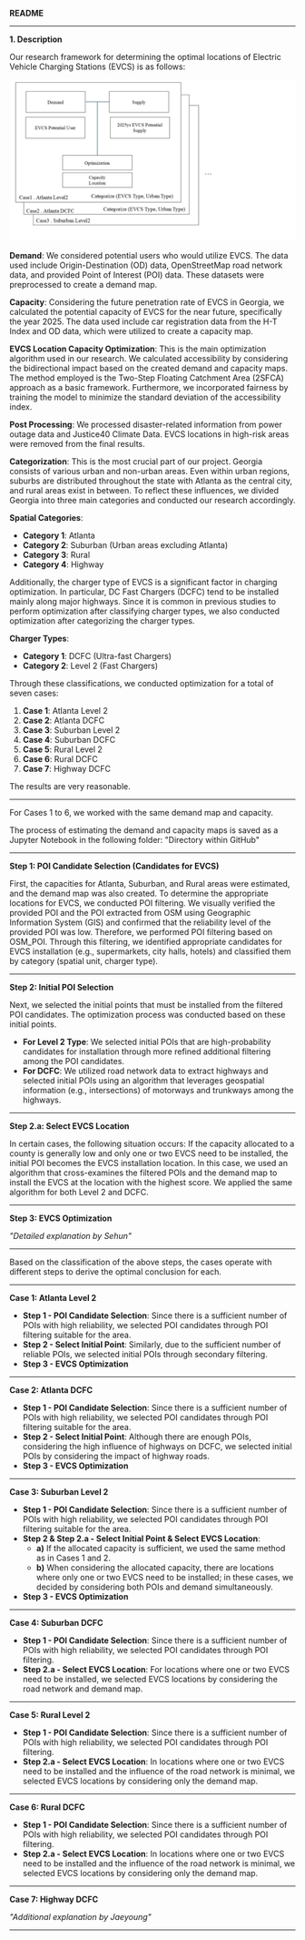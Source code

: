 **README**

---

**1. Description**

Our research framework for determining the optimal locations of Electric Vehicle Charging Stations (EVCS) is as follows:

![Project Framework](./figure/project_framework.jpg)

**Demand**: We considered potential users who would utilize EVCS. The data used include Origin-Destination (OD) data, OpenStreetMap road network data, and provided Point of Interest (POI) data. These datasets were preprocessed to create a demand map.

**Capacity**: Considering the future penetration rate of EVCS in Georgia, we calculated the potential capacity of EVCS for the near future, specifically the year 2025. The data used include car registration data from the H-T Index and OD data, which were utilized to create a capacity map.

**EVCS Location Capacity Optimization**: This is the main optimization algorithm used in our research. We calculated accessibility by considering the bidirectional impact based on the created demand and capacity maps. The method employed is the Two-Step Floating Catchment Area (2SFCA) approach as a basic framework. Furthermore, we incorporated fairness by training the model to minimize the standard deviation of the accessibility index.

**Post Processing**: We processed disaster-related information from power outage data and Justice40 Climate Data. EVCS locations in high-risk areas were removed from the final results.

**Categorization**: This is the most crucial part of our project. Georgia consists of various urban and non-urban areas. Even within urban regions, suburbs are distributed throughout the state with Atlanta as the central city, and rural areas exist in between. To reflect these influences, we divided Georgia into three main categories and conducted our research accordingly.

**Spatial Categories**:

- **Category 1**: Atlanta
- **Category 2**: Suburban (Urban areas excluding Atlanta)
- **Category 3**: Rural
- **Category 4**: Highway

Additionally, the charger type of EVCS is a significant factor in charging optimization. In particular, DC Fast Chargers (DCFC) tend to be installed mainly along major highways. Since it is common in previous studies to perform optimization after classifying charger types, we also conducted optimization after categorizing the charger types.

**Charger Types**:

- **Category 1**: DCFC (Ultra-fast Chargers)
- **Category 2**: Level 2 (Fast Chargers)

Through these classifications, we conducted optimization for a total of seven cases:

1. **Case 1**: Atlanta Level 2
2. **Case 2**: Atlanta DCFC
3. **Case 3**: Suburban Level 2
4. **Case 4**: Suburban DCFC
5. **Case 5**: Rural Level 2
6. **Case 6**: Rural DCFC
7. **Case 7**: Highway DCFC

The results are very reasonable.

---

For Cases 1 to 6, we worked with the same demand map and capacity.

The process of estimating the demand and capacity maps is saved as a Jupyter Notebook in the following folder: "Directory within GitHub"

---

**Step 1: POI Candidate Selection (Candidates for EVCS)**

First, the capacities for Atlanta, Suburban, and Rural areas were estimated, and the demand map was also created. To determine the appropriate locations for EVCS, we conducted POI filtering. We visually verified the provided POI and the POI extracted from OSM using Geographic Information System (GIS) and confirmed that the reliability level of the provided POI was low. Therefore, we performed POI filtering based on OSM_POI. Through this filtering, we identified appropriate candidates for EVCS installation (e.g., supermarkets, city halls, hotels) and classified them by category (spatial unit, charger type).

---

**Step 2: Initial POI Selection**

Next, we selected the initial points that must be installed from the filtered POI candidates. The optimization process was conducted based on these initial points.

- **For Level 2 Type**: We selected initial POIs that are high-probability candidates for installation through more refined additional filtering among the POI candidates.
- **For DCFC**: We utilized road network data to extract highways and selected initial POIs using an algorithm that leverages geospatial information (e.g., intersections) of motorways and trunkways among the highways.

---

**Step 2.a: Select EVCS Location**

In certain cases, the following situation occurs: If the capacity allocated to a county is generally low and only one or two EVCS need to be installed, the initial POI becomes the EVCS installation location. In this case, we used an algorithm that cross-examines the filtered POIs and the demand map to install the EVCS at the location with the highest score. We applied the same algorithm for both Level 2 and DCFC.

---

**Step 3: EVCS Optimization**

*"Detailed explanation by Sehun"*

---

Based on the classification of the above steps, the cases operate with different steps to derive the optimal conclusion for each.

---

**Case 1: Atlanta Level 2**

- **Step 1 - POI Candidate Selection**: Since there is a sufficient number of POIs with high reliability, we selected POI candidates through POI filtering suitable for the area.
- **Step 2 - Select Initial Point**: Similarly, due to the sufficient number of reliable POIs, we selected initial POIs through secondary filtering.
- **Step 3 - EVCS Optimization**

---

**Case 2: Atlanta DCFC**

- **Step 1 - POI Candidate Selection**: Since there is a sufficient number of POIs with high reliability, we selected POI candidates through POI filtering suitable for the area.
- **Step 2 - Select Initial Point**: Although there are enough POIs, considering the high influence of highways on DCFC, we selected initial POIs by considering the impact of highway roads.
- **Step 3 - EVCS Optimization**

---

**Case 3: Suburban Level 2**

- **Step 1 - POI Candidate Selection**: Since there is a sufficient number of POIs with high reliability, we selected POI candidates through POI filtering suitable for the area.
- **Step 2 & Step 2.a - Select Initial Point & Select EVCS Location**:
  - **a)** If the allocated capacity is sufficient, we used the same method as in Cases 1 and 2.
  - **b)** When considering the allocated capacity, there are locations where only one or two EVCS need to be installed; in these cases, we decided by considering both POIs and demand simultaneously.
- **Step 3 - EVCS Optimization**

---

**Case 4: Suburban DCFC**

- **Step 1 - POI Candidate Selection**: Since there is a sufficient number of POIs with high reliability, we selected POI candidates through POI filtering.
- **Step 2.a - Select EVCS Location**: For locations where one or two EVCS need to be installed, we selected EVCS locations by considering the road network and demand map.

---

**Case 5: Rural Level 2**

- **Step 1 - POI Candidate Selection**: Since there is a sufficient number of POIs with high reliability, we selected POI candidates through POI filtering.
- **Step 2.a - Select EVCS Location**: In locations where one or two EVCS need to be installed and the influence of the road network is minimal, we selected EVCS locations by considering only the demand map.

---

**Case 6: Rural DCFC**

- **Step 1 - POI Candidate Selection**: Since there is a sufficient number of POIs with high reliability, we selected POI candidates through POI filtering.
- **Step 2.a - Select EVCS Location**: In locations where one or two EVCS need to be installed and the influence of the road network is minimal, we selected EVCS locations by considering only the demand map.

---

**Case 7: Highway DCFC**

*"Additional explanation by Jaeyoung"*

---